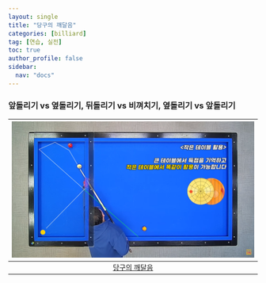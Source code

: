 ```yaml
---
layout: single
title: "당구의 깨달음"
categories: [billiard]
tag: [연습, 실전]
toc: true
author_profile: false
sidebar:
  nav: "docs"
---
```


### 앞돌리기 vs 옆돌리기, 뒤돌리기 vs 비껴치기, 옆돌리기 vs 앞돌리기

| [![엇각 앞돌리기 1적구 단쿠션 1포인트 안쪽 하단 대각선팁](/images/%EB%8B%B9%EA%B5%AC%EC%9D%98%20%EA%B9%A8%EB%8B%AC%EC%9D%8C.png)](https://1drv.ms/p/s!AuJKpwyYpUY9_BvpMeTQQXxGE7fo?e=oELpyE) |
| :---: |
| [당구의 깨달음](https://youtu.be/10N9nNIePN0?si=K8qylXfg9Thzn5yj) |
